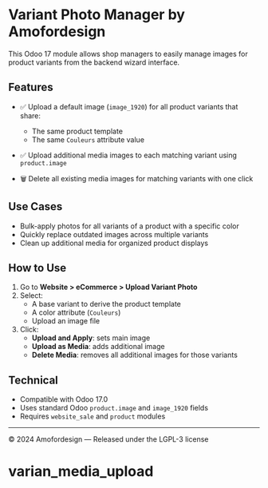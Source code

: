 # Variant Photo Manager by Amofordesign

This Odoo 17 module allows shop managers to easily manage images for product variants from the backend wizard interface.

## Features

- ✅ Upload a default image (`image_1920`) for all product variants that share:
  - The same product template
  - The same `Couleurs` attribute value

- ✅ Upload additional media images to each matching variant using `product.image`

- 🗑️ Delete all existing media images for matching variants with one click

## Use Cases

- Bulk-apply photos for all variants of a product with a specific color
- Quickly replace outdated images across multiple variants
- Clean up additional media for organized product displays

## How to Use

1. Go to **Website > eCommerce > Upload Variant Photo**
2. Select:
   - A base variant to derive the product template
   - A color attribute (`Couleurs`)
   - Upload an image file
3. Click:
   - **Upload and Apply**: sets main image
   - **Upload as Media**: adds additional image
   - **Delete Media**: removes all additional images for those variants

## Technical

- Compatible with Odoo 17.0
- Uses standard Odoo `product.image` and `image_1920` fields
- Requires `website_sale` and `product` modules

---

© 2024 Amofordesign — Released under the LGPL-3 license
# varian_media_upload